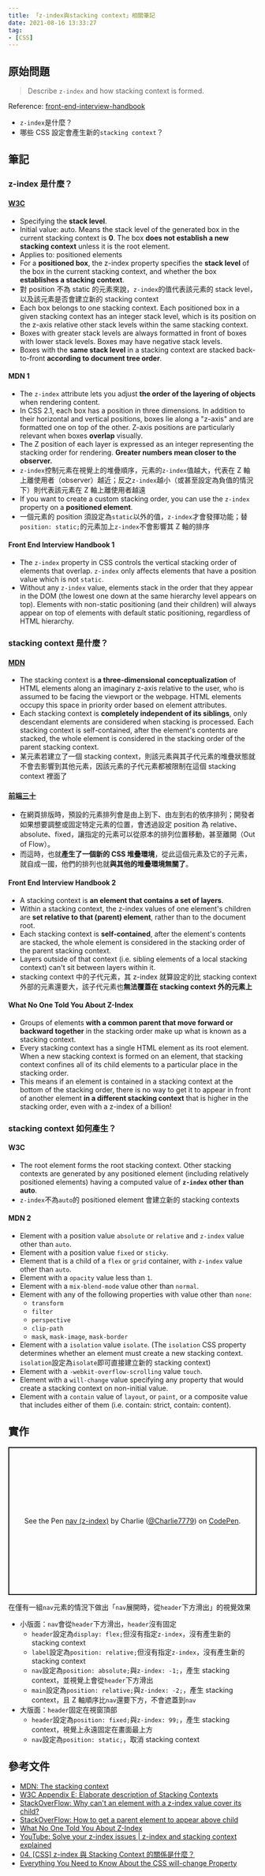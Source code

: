 ```yaml
---
title: 「z-index與stacking context」相關筆記
date: 2021-08-16 13:33:27
tag:
- [CSS]
---
```


## 原始問題

> Describe `z-index` and how stacking context is formed.

Reference: [front-end-interview-handbook](https://github.com/yangshun/front-end-interview-handbook/blob/master/contents/en/css-questions.md#describe-z-index-and-how-stacking-context-is-formed)

- `z-index`是什麼？
- 哪些 CSS 設定會產生新的`stacking context`？

## 筆記

### z-index 是什麼？

#### [W3C](https://drafts.csswg.org/css2/#z-index)

- Specifying the **stack level**.
- Initial value: auto. Means the stack level of the generated box in the current stacking context is **0**. The box **does not establish a new stacking context** unless it is the root element.
- Applies to: positioned elements
- For a **positioned box**, the z-index property specifies the **stack level** of the box in the current stacking context, and whether the box **establishes a stacking context**.
- 對 position 不為 static 的元素來說，`z-index`的值代表該元素的 stack level，以及該元素是否會建立新的 stacking context
- Each box belongs to one stacking context. Each positioned box in a given stacking context has an integer stack level, which is its position on the z-axis relative other stack levels within the same stacking context.
- Boxes with greater stack levels are always formatted in front of boxes with lower stack levels. Boxes may have negative stack levels.
- Boxes with the **same stack level** in a stacking context are stacked back-to-front **according to document tree order**.

#### MDN 1

- The `z-index` attribute lets you adjust **the order of the layering of objects** when rendering content.
- In CSS 2.1, each box has a position in three dimensions. In addition to their horizontal and vertical positions, boxes lie along a "z-axis" and are formatted one on top of the other. Z-axis positions are particularly relevant when boxes **overlap** visually.
- The Z position of each layer is expressed as an integer representing the stacking order for rendering. **Greater numbers mean closer to the observer.**
- `z-index`控制元素在視覺上的堆疊順序，元素的`z-index`值越大，代表在 Z 軸上離使用者（observer）越近；反之`z-index`越小（或甚至設定為負值的情況下）則代表該元素在 Z 軸上離使用者越遠
- If you want to create a custom stacking order, you can use the `z-index` property on a **positioned element**.
- 一個元素的 position 須設定為`static`以外的值，`z-index`才會發揮功能；替`position: static;`的元素加上`z-index`不會影響其 Z 軸的排序

#### Front End Interview Handbook 1

- The `z-index` property in CSS controls the vertical stacking order of elements that overlap. `z-index` only affects elements that have a position value which is not `static`.
- Without any `z-index` value, elements stack in the order that they appear in the DOM (the lowest one down at the same hierarchy level appears on top). Elements with non-static positioning (and their children) will always appear on top of elements with default static positioning, regardless of HTML hierarchy.

### stacking context 是什麼？

#### [MDN](https://developer.mozilla.org/en-US/docs/Web/CSS/CSS_Positioning/Understanding_z_index/The_stacking_context)

- The stacking context is **a three-dimensional conceptualization** of HTML elements along an imaginary z-axis relative to the user, who is assumed to be facing the viewport or the webpage. HTML elements occupy this space in priority order based on element attributes.
- Each stacking context is **completely independent of its siblings**, only descendant elements are considered when stacking is processed. Each stacking context is self-contained, after the element's contents are stacked, the whole element is considered in the stacking order of the parent stacking context.
- 某元素若建立了一個 stacking context，則該元素與其子代元素的堆疊狀態就不會去影響到其他元素，因該元素的子代元素都被限制在這個 stacking context 裡面了

#### [前端三十](https://ithelp.ithome.com.tw/articles/10217945)

- 在網頁排版時，預設的元素排列會是由上到下、由左到右的依序排列；開發者如果想要調整或固定特定元素的位置，會透過設定 position 為 relative、absolute、fixed，讓指定的元素可以從原本的排列位置移動，甚至離開（Out of Flow）。
- 而這時，也就**產生了一個新的 CSS 堆疊環境**，從此這個元素及它的子元素，就自成一國，他們的排列也就**與其他的堆疊環境無關了**。

#### Front End Interview Handbook 2

- A stacking context is **an element that contains a set of layers**.
- Within a stacking context, the z-index values of one element's children are **set relative to that (parent) element**, rather than to the document root.
- Each stacking context is **self-contained**, after the element's contents are stacked, the whole element is considered in the stacking order of the parent stacking context.
- Layers outside of that context (i.e. sibling elements of a local stacking context) can't sit between layers within it.
- stacking context 中的子代元素，其 z-index 就算設定的比 stacking context 外部的元素還要大，該子代元素也**無法覆蓋在 stacking context 外的元素上**

#### What No One Told You About Z-Index

- Groups of elements **with a common parent that move forward or backward together** in the stacking order make up what is known as a stacking context.
- Every stacking context has a single HTML element as its root element. When a new stacking context is formed on an element, that stacking context confines all of its child elements to a particular place in the stacking order.
- This means if an element is contained in a stacking context at the bottom of the stacking order, there is no way to get it to appear in front of another element **in a different stacking context** that is higher in the stacking order, even with a z-index of a billion!

### stacking context 如何產生？

#### W3C

- The root element forms the root stacking context. Other stacking contexts are generated by any positioned element (including relatively positioned elements) having a computed value of **`z-index` other than auto**.
- `z-index`不為`auto`的 positioned element 會建立新的 stacking contexts

#### MDN 2

- Element with a position value `absolute` or `relative` and `z-index` value other than `auto`.
- Element with a position value `fixed` or `sticky`.
- Element that is a child of a `flex` or `grid` container, with `z-index` value other than `auto`.
- Element with a `opacity` value less than `1`.
- Element with a `mix-blend-mode` value other than `normal`.
- Element with any of the following properties with value other than `none`:
  - `transform`
  - `filter`
  - `perspective`
  - `clip-path`
  - `mask`, `mask-image`, `mask-border`
- Element with a `isolation` value `isolate`. (The `isolation` CSS property determines whether an element must create a new stacking context. `isolation`設定為`isolate`即可直接建立新的 stacking context)
- Element with a `-webkit-overflow-scrolling` value `touch`.
- Element with a `will-change` value specifying any property that would create a stacking context on non-initial value.
- Element with a `contain` value of `layout`, or `paint`, or a composite value that includes either of them (i.e. contain: strict, contain: content).

## 實作

<p class="codepen" data-height="300" data-default-tab="css,result" data-slug-hash="qBmwLLY" data-user="Charlie7779" style="height: 300px; box-sizing: border-box; display: flex; align-items: center; justify-content: center; border: 2px solid; margin: 1em 0; padding: 1em;">
  <span>See the Pen <a href="https://codepen.io/Charlie7779/pen/qBmwLLY">
  nav (z-index)</a> by Charlie (<a href="https://codepen.io/Charlie7779">@Charlie7779</a>)
  on <a href="https://codepen.io">CodePen</a>.</span>
</p>
<script async src="https://cpwebassets.codepen.io/assets/embed/ei.js"></script>

在僅有一組`nav`元素的情況下做出「`nav`展開時，從`header`下方滑出」的視覺效果

- 小版面：`nav`會從`header`下方滑出，`header`沒有固定
  - `header`設定為`display: flex;`但沒有指定`z-index`，沒有產生新的 stacking context
  - `label`設定為`position: relative;`但沒有指定`z-index`，沒有產生新的 stacking context
  - `nav`設定為`position: absolute;`與`z-index: -1;`，產生 stacking context，並視覺上會從`header`下方滑出
  - `main`設定為`position: relative;`與`z-index: -2;`，產生 stacking context，且 Z 軸順序比`nav`還要下方，不會遮蓋到`nav`
- 大版面：`header`固定在視窗頂部
  - `header`設定為`position: fixed;`與`z-index: 99;`，產生 stacking context，視覺上永遠固定在畫面最上方
  - `nav`設定為`position: static;`，取消 stacking context

## 參考文件

- [MDN: The stacking context](https://developer.mozilla.org/en-US/docs/Web/CSS/CSS_Positioning/Understanding_z_index/The_stacking_context)
- [W3C Appendix E: Elaborate description of Stacking Contexts](https://drafts.csswg.org/css2/#elaborate-stacking-contexts)
- [StackOverFlow: Why can't an element with a z-index value cover its child?](https://stackoverflow.com/questions/54897916/why-cant-an-element-with-a-z-index-value-cover-its-child)
- [StackOverFlow: How to get a parent element to appear above child](https://stackoverflow.com/questions/1806421/how-to-get-a-parent-element-to-appear-above-child)
- [What No One Told You About Z-Index](https://philipwalton.com/articles/what-no-one-told-you-about-z-index/)
- [YouTube: Solve your z-index issues | z-index and stacking context explained](https://youtu.be/uS8l4YRXbaw)
- [04. [CSS] z-index 與 Stacking Context 的關係是什麼？](https://ithelp.ithome.com.tw/articles/10217945)
- [Everything You Need to Know About the CSS will-change Property](https://dev.opera.com/articles/css-will-change-property/)
